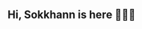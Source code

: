 ## Hi, Sokkhann is here 👋😉✨

<!--
**Sokkhann/Sokkhann** is a ✨ _special_ ✨ repository because its `README.md` (this file) appears on your GitHub profile.

Here are some ideas to get you started:

- 🔭 Looking forward ... ✨<br/>
- 🌱 Smart? if you don't work hard it's such a waste<br/>
- 👨‍🎓 Studied [Computer Science] at the University of Phnom Penh, Cambodia<br/>
- 🛣️ Currently, Learning Spring Microservice at ISTAD, Cambodia<br/>
-->
